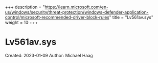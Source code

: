 +++
description = "https://learn.microsoft.com/en-us/windows/security/threat-protection/windows-defender-application-control/microsoft-recommended-driver-block-rules"
title = "Lv561av.sys"
weight = 10
+++

# Lv561av.sys

Created: 2023-01-09
Author: Michael Haag


